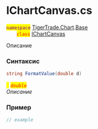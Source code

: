 
# IChartCanvas.cs
<mark style="color:purple;">`namespace`</mark> [TigerTrade.Chart](../../../../TigerTrade.Chart.md).[Base](../../../../TigerTrade.Chart/Base.md)  
&nbsp;&nbsp;&nbsp;&nbsp;&nbsp;&nbsp;&nbsp;<mark style="color:red;">`class`</mark> [IChartCanvas](../../IChartCanvas.cs.md)

Описание

### Синтаксис
```csharp
string FormatValue(double d)
```
<mark style="color:yellow;">`d`</mark> <mark style="color:red;">*`double`*</mark>  
 *Описание*  
  


### Пример  
```csharp
// example
```
                    
                    
